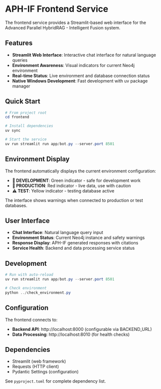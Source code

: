 # APH-IF Frontend Service

The frontend service provides a Streamlit-based web interface for the Advanced Parallel HybridRAG - Intelligent Fusion system.

## Features

- **Streamlit Web Interface**: Interactive chat interface for natural language queries
- **Environment Awareness**: Visual indicators for current Neo4j environment
- **Real-time Status**: Live environment and database connection status
- **Native Windows Development**: Fast development with uv package manager

## Quick Start

```powershell
# From project root
cd frontend

# Install dependencies
uv sync

# Start the service
uv run streamlit run app/bot.py --server.port 8501
```

## Environment Display

The frontend automatically displays the current environment configuration:

- **🔧 DEVELOPMENT**: Green indicator - safe for development work
- **🚨 PRODUCTION**: Red indicator - live data, use with caution
- **⚠️ TEST**: Yellow indicator - testing database active

The interface shows warnings when connected to production or test databases.

## User Interface

- **Chat Interface**: Natural language query input
- **Environment Status**: Current Neo4j instance and safety warnings
- **Response Display**: APH-IF generated responses with citations
- **Service Health**: Backend and data processing service status

## Development

```powershell
# Run with auto-reload
uv run streamlit run app/bot.py --server.port 8501

# Check environment
python ../check_environment.py
```

## Configuration

The frontend connects to:
- **Backend API**: http://localhost:8000 (configurable via BACKEND_URL)
- **Data Processing**: http://localhost:8010 (for health checks)

## Dependencies

- Streamlit (web framework)
- Requests (HTTP client)
- Pydantic Settings (configuration)

See `pyproject.toml` for complete dependency list.